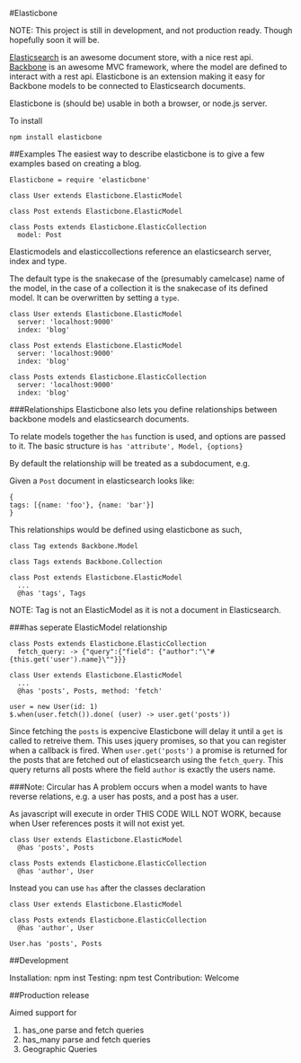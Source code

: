 #Elasticbone

NOTE: This project is still in development, and not production ready. Though hopefully soon it will be.

[Elasticsearch](http://www.elasticsearch.org/) is an awesome document store, with a nice rest api.
[Backbone](http://backbonejs.org/) is an awesome MVC framework, where the model are defined to interact with a rest api.
Elasticbone is an extension making it easy for Backbone models to be connected to Elasticsearch documents.

Elasticbone is (should be) usable in both a browser, or node.js server.

To install

```
npm install elasticbone
```

##Examples
The easiest way to describe elasticbone is to give a few examples based on creating a blog.

```
Elasticbone = require 'elasticbone'

class User extends Elasticbone.ElasticModel

class Post extends Elasticbone.ElasticModel

class Posts extends Elasticbone.ElasticCollection
  model: Post
```

Elasticmodels and elasticcollections reference an elasticsearch server, index and type.

The default type is the snakecase of the (presumably camelcase) name of the model, in the case of a collection it is the snakecase of its defined model. It can be overwritten by setting a ```type```.

```
class User extends Elasticbone.ElasticModel
  server: 'localhost:9000' 
  index: 'blog'

class Post extends Elasticbone.ElasticModel
  server: 'localhost:9000' 
  index: 'blog'

class Posts extends Elasticbone.ElasticCollection
  server: 'localhost:9000' 
  index: 'blog'
```

###Relationships
Elasticbone also lets you define relationships between backbone models and elasticsearch documents.

To relate models together the ```has``` function is used, and options are passed to it.
The basic structure is ```has 'attribute', Model, {options}```

By default the relationship will be treated as a subdocument, e.g.

Given a ```Post``` document in elasticsearch looks like:

```
{
tags: [{name: 'foo'}, {name: 'bar'}]
}
```

This relationships would be defined using elasticbone as such,

```
class Tag extends Backbone.Model

class Tags extends Backbone.Collection

class Post extends Elasticbone.ElasticModel
  ...
  @has 'tags', Tags
```

NOTE: Tag is not an ElasticModel as it is not a document in Elasticsearch.

###has seperate ElasticModel relationship

```
class Posts extends Elasticbone.ElasticCollection
  fetch_query: -> {"query":{"field": {"author":"\"#{this.get('user').name}\""}}}
    
class User extends Elasticbone.ElasticModel
  ...
  @has 'posts', Posts, method: 'fetch'

user = new User(id: 1)
$.when(user.fetch()).done( (user) -> user.get('posts'))
```

Since fetching the ```posts``` is expencive Elasticbone will delay it until a ```get``` is called to retreive them.
This uses jquery promises, so that you can register when a callback is fired.
When ```user.get('posts')``` a promise is returned for the posts that are fetched out of elasticsearch using the 
```fetch_query```. This query returns all posts where the field ```author``` is exactly the users name.


###Note: Circular has
A problem occurs when a model wants to have reverse relations, e.g. a user has posts, and a post has a user.

As javascript will execute in order THIS CODE WILL NOT WORK, because when User references posts it will not exist yet.

```
class User extends Elasticbone.ElasticModel
  @has 'posts', Posts

class Posts extends Elasticbone.ElasticCollection
  @has 'author', User 
```

Instead you can use ```has``` after the classes declaration

```
class User extends Elasticbone.ElasticModel

class Posts extends Elasticbone.ElasticCollection
  @has 'author', User

User.has 'posts', Posts

```

##Development

Installation: npm inst
Testing: npm test
Contribution: Welcome

##Production release

Aimed support for

1. has_one parse and fetch queries
2. has_many parse and fetch queries
3. Geographic Queries

